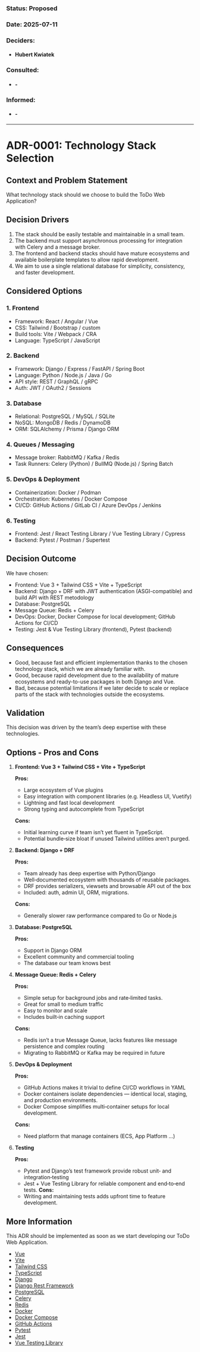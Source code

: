 ### Status: Proposed
### Date: 2025-07-11
### Deciders:
- #### Hubert Kwiatek
### Consulted:
- #### -
### Informed:
- #### -

---

# ADR-0001: Technology Stack Selection

## Context and Problem Statement

What technology stack should we choose to build the ToDo Web Application?

## Decision Drivers

1. The stack should be easily testable and maintainable in a small team.
2. The backend must support asynchronous processing for integration with Celery and a message broker.
3. The frontend and backend stacks should have mature ecosystems and available boilerplate templates to allow rapid development.
4. We aim to use a single relational database for simplicity, consistency, and faster development.

## Considered Options

### 1. Frontend
- Framework: React / Angular / Vue
- CSS: Tailwind / Bootstrap / custom
- Build tools: Vite / Webpack / CRA
- Language: TypeScript / JavaScript

### 2. Backend
- Framework: Django / Express / FastAPI / Spring Boot
- Language: Python / Node.js / Java / Go
- API style: REST / GraphQL / gRPC
- Auth: JWT / OAuth2 / Sessions

### 3. Database
- Relational: PostgreSQL / MySQL / SQLite
- NoSQL: MongoDB / Redis / DynamoDB
- ORM: SQLAlchemy / Prisma / Django ORM

### 4. Queues / Messaging
- Message broker: RabbitMQ / Kafka / Redis 
- Task Runners: Celery (Python) / BullMQ (Node.js) / Spring Batch

### 5. DevOps & Deployment
- Containerization: Docker / Podman
- Orchestration: Kubernetes / Docker Compose 
- CI/CD: GitHub Actions / GitLab CI / Azure DevOps / Jenkins

### 6. Testing
- Frontend: Jest / React Testing Library / Vue Testing Library / Cypress
- Backend: Pytest / Postman / Supertest

## Decision Outcome

We have chosen:
- Frontend: Vue 3 + Tailwind CSS + Vite + TypeScript
- Backend: Django + DRF with JWT authentication (ASGI-compatible) and build API with REST metodology
- Database: PostgreSQL
- Message Queue: Redis + Celery
- DevOps: Docker, Docker Compose for local development; GitHub Actions for CI/CD
- Testing: Jest & Vue Testing Library (frontend), Pytest (backend)

## Consequences

* Good, because fast and efficient implementation thanks to the chosen technology stack, which we are already familiar with.
* Good, because rapid development due to the availability of mature ecosystems and ready-to-use packages in both Django and Vue.
* Bad, because potential limitations if we later decide to scale or replace parts of the stack with technologies outside the ecosystems.

## Validation

This decision was driven by the team’s deep expertise with these technologies.

## Options  - Pros and Cons

1. **Frontend: Vue 3 + Tailwind CSS + Vite + TypeScript**  

    **Pros:** 
     - Large ecosystem of Vue plugins
     - Easy integration with component libraries (e.g. Headless UI, Vuetify)
     - Lightning and fast local development 
     - Strong typing and autocomplete from TypeScript

    **Cons:**
     - Initial learning curve if team isn’t yet fluent in TypeScript.
     - Potential bundle‑size bloat if unused Tailwind utilities aren’t purged.

2. **Backend: Django + DRF**

    **Pros:**
     - Team already has deep expertise with Python/Django
     - Well‑documented ecosystem with thousands of reusable packages.
     - DRF provides serializers, viewsets and browsable API out of the box
     - Included: auth, admin UI, ORM, migrations.

    **Cons:**
     - Generally slower raw performance compared to Go or Node.js

3. **Database: PostgreSQL**

    **Pros:**
     - Support in Django ORM
     - Excellent community and commercial tooling
     - The database our team knows best

4. **Message Queue: Redis + Celery**

    **Pros:**
     - Simple setup for background jobs and rate‑limited tasks.
     - Great for small to medium traffic
     - Easy to monitor and scale
     - Includes built‑in caching support

    **Cons:**
     - Redis isn’t a true Message Queue, lacks features like message persistence and complex routing
     - Migrating to RabbitMQ or Kafka may be required in future

5. **DevOps & Deployment**

    **Pros:**
     - GitHub Actions makes it trivial to define CI/CD workflows in YAML
     - Docker containers isolate dependencies — identical local, staging, and production environments.
     - Docker Compose simplifies multi‑container setups for local development.

    **Cons:**
     - Need platform that manage containers (ECS, App Platform ...)

6. **Testing**

    **Pros:**
     - Pytest and Django’s test framework provide robust unit‑ and integration‑testing
     - Jest + Vue Testing Library for reliable component and end‑to‑end tests.
    **Cons:**
     - Writing and maintaining tests adds upfront time to feature development.

## More Information

This ADR should be implemented as soon as we start developing our ToDo Web Application.

- [Vue](https://vuejs.org/guide/introduction.html)  
- [Vite](https://vitejs.dev/guide/)
- [Tailwind CSS](https://tailwindcss.com/docs/installation)  
- [TypeScript](https://www.typescriptlang.org/docs/)  
- [Django](https://www.djangoproject.com/) 
- [Django Rest Framework](https://www.django-rest-framework.org/)  
- [PostgreSQL](https://www.postgresql.org/docs/)  
- [Celery](https://docs.celeryproject.org/) 
- [Redis](https://redis.io/documentation)  
- [Docker](https://docs.docker.com/get-started/)  
- [Docker Compose](https://docs.docker.com/compose/)  
- [GitHub Actions](https://docs.github.com/actions)  
- [Pytest](https://docs.pytest.org/)  
- [Jest](https://jestjs.io/docs/getting-started) 
- [Vue Testing Library](https://testing-library.com/docs/vue-testing-library/overview/)

